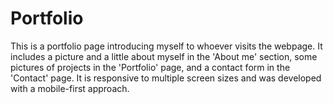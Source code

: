 # Portfolio

This is a portfolio page introducing myself to whoever visits the webpage. It includes a picture and a little about myself in the 'About me' section, some pictures of projects in the 'Portfolio' page, and a contact form in the 'Contact' page. It is responsive to multiple screen sizes and was developed with a mobile-first approach. 
